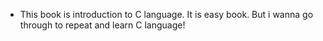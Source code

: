 - This book is introduction to C language. It is easy book. But i wanna go through to repeat and learn C language!
